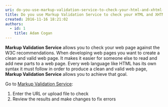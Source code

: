 ```yaml
---
uri: do-you-use-markup-validation-service-to-check-your-html-and-xhtml-code
title: Do you use Markup Validation Service to check your HTML and XHTML code?
created: 2016-11-16 18:21:02
authors:
  - id: 1
    title: Adam Cogan
---
```





<span class='intro'> <p><b>Markup Validation Service</b> allows you to check your web page against the W3C recommendations. When developing web pages you want to create a clean and valid web page. It makes it easier for someone else to read and add new parts to a web page. Every web language like HTML has its own syntax it must follow in order to produce a clean and valid web page, <b>Markup Validation Service</b> allows you to achieve that goal.&#160;<br></p> </span>

<p>Go to <a href="https&#58;//validator.w3.org/" target="_blank">Markup Validation Service​</a>&#58;</p><ol><li>Enter the URL or upload file to check ​<br></li><li>Review the results and make changes to fix errors<br></li></ol>
​<br>


